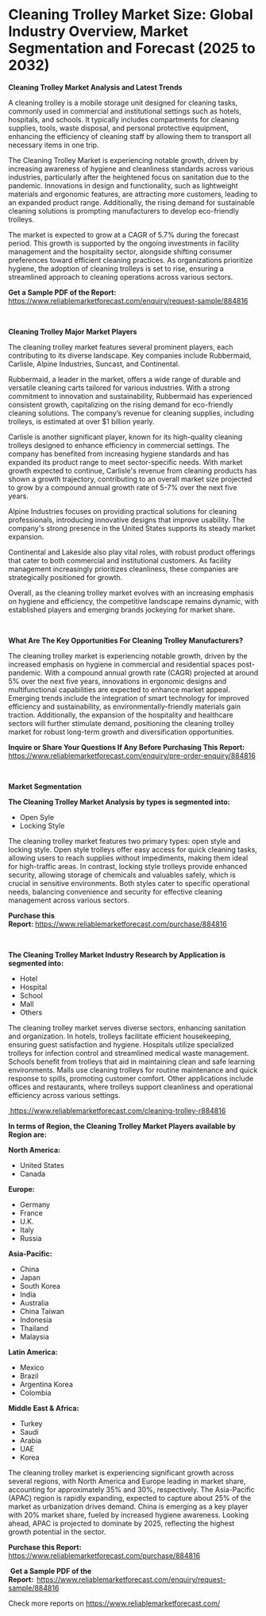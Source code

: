 <p><h1>Cleaning Trolley Market Size: Global Industry Overview, Market Segmentation and Forecast (2025 to 2032)</h1></p><p><strong>Cleaning Trolley Market Analysis and Latest Trends</strong></p>
<p><p>A cleaning trolley is a mobile storage unit designed for cleaning tasks, commonly used in commercial and institutional settings such as hotels, hospitals, and schools. It typically includes compartments for cleaning supplies, tools, waste disposal, and personal protective equipment, enhancing the efficiency of cleaning staff by allowing them to transport all necessary items in one trip.</p><p>The Cleaning Trolley Market is experiencing notable growth, driven by increasing awareness of hygiene and cleanliness standards across various industries, particularly after the heightened focus on sanitation due to the pandemic. Innovations in design and functionality, such as lightweight materials and ergonomic features, are attracting more customers, leading to an expanded product range. Additionally, the rising demand for sustainable cleaning solutions is prompting manufacturers to develop eco-friendly trolleys.</p><p>The market is expected to grow at a CAGR of 5.7% during the forecast period. This growth is supported by the ongoing investments in facility management and the hospitality sector, alongside shifting consumer preferences toward efficient cleaning practices. As organizations prioritize hygiene, the adoption of cleaning trolleys is set to rise, ensuring a streamlined approach to cleaning operations across various sectors.</p></p>
<p><strong>Get a Sample PDF of the Report:&nbsp;</strong> <a href="https://www.reliablemarketforecast.com/enquiry/request-sample/884816?utm_campaign=3491&utm_medium=2&utm_source=Github&utm_content=ia&utm_term=08042025&utm_id=cleaning-trolley">https://www.reliablemarketforecast.com/enquiry/request-sample/884816</a></p>
<p>&nbsp;</p>
<p><strong>Cleaning Trolley Major Market Players</strong></p>
<p><p>The cleaning trolley market features several prominent players, each contributing to its diverse landscape. Key companies include Rubbermaid, Carlisle, Alpine Industries, Suncast, and Continental. </p><p>Rubbermaid, a leader in the market, offers a wide range of durable and versatile cleaning carts tailored for various industries. With a strong commitment to innovation and sustainability, Rubbermaid has experienced consistent growth, capitalizing on the rising demand for eco-friendly cleaning solutions. The company’s revenue for cleaning supplies, including trolleys, is estimated at over $1 billion yearly.</p><p>Carlisle is another significant player, known for its high-quality cleaning trolleys designed to enhance efficiency in commercial settings. The company has benefited from increasing hygiene standards and has expanded its product range to meet sector-specific needs. With market growth expected to continue, Carlisle's revenue from cleaning products has shown a growth trajectory, contributing to an overall market size projected to grow by a compound annual growth rate of 5-7% over the next five years.</p><p>Alpine Industries focuses on providing practical solutions for cleaning professionals, introducing innovative designs that improve usability. The company's strong presence in the United States supports its steady market expansion.</p><p>Continental and Lakeside also play vital roles, with robust product offerings that cater to both commercial and institutional customers. As facility management increasingly prioritizes cleanliness, these companies are strategically positioned for growth.</p><p>Overall, as the cleaning trolley market evolves with an increasing emphasis on hygiene and efficiency, the competitive landscape remains dynamic, with established players and emerging brands jockeying for market share.</p></p>
<p>&nbsp;</p>
<p><strong>What Are The Key Opportunities For Cleaning Trolley Manufacturers?</strong></p>
<p><p>The cleaning trolley market is experiencing notable growth, driven by the increased emphasis on hygiene in commercial and residential spaces post-pandemic. With a compound annual growth rate (CAGR) projected at around 5% over the next five years, innovations in ergonomic designs and multifunctional capabilities are expected to enhance market appeal. Emerging trends include the integration of smart technology for improved efficiency and sustainability, as environmentally-friendly materials gain traction. Additionally, the expansion of the hospitality and healthcare sectors will further stimulate demand, positioning the cleaning trolley market for robust long-term growth and diversification opportunities.</p></p>
<p><strong>Inquire or Share Your Questions If Any Before Purchasing This Report:</strong> <a href="https://www.reliablemarketforecast.com/enquiry/pre-order-enquiry/884816?utm_campaign=3491&utm_medium=2&utm_source=Github&utm_content=ia&utm_term=08042025&utm_id=cleaning-trolley">https://www.reliablemarketforecast.com/enquiry/pre-order-enquiry/884816</a></p>
<p>&nbsp;</p>
<p><strong>Market Segmentation</strong></p>
<p><strong>The Cleaning Trolley Market Analysis by types is segmented into:</strong></p>
<p><ul><li>Open Syle</li><li>Locking Style</li></ul></p>
<p><p>The cleaning trolley market features two primary types: open style and locking style. Open style trolleys offer easy access for quick cleaning tasks, allowing users to reach supplies without impediments, making them ideal for high-traffic areas. In contrast, locking style trolleys provide enhanced security, allowing storage of chemicals and valuables safely, which is crucial in sensitive environments. Both styles cater to specific operational needs, balancing convenience and security for effective cleaning management across various sectors.</p></p>
<p><strong>Purchase this Report:&nbsp;</strong><a href="https://www.reliablemarketforecast.com/purchase/884816?utm_campaign=3491&utm_medium=2&utm_source=Github&utm_content=ia&utm_term=08042025&utm_id=cleaning-trolley">https://www.reliablemarketforecast.com/purchase/884816</a></p>
<p>&nbsp;</p>
<p><strong>The Cleaning Trolley Market Industry Research by Application is segmented into:</strong></p>
<p><ul><li>Hotel</li><li>Hospital</li><li>School</li><li>Mall</li><li>Others</li></ul></p>
<p><p>The cleaning trolley market serves diverse sectors, enhancing sanitation and organization. In hotels, trolleys facilitate efficient housekeeping, ensuring guest satisfaction and hygiene. Hospitals utilize specialized trolleys for infection control and streamlined medical waste management. Schools benefit from trolleys that aid in maintaining clean and safe learning environments. Malls use cleaning trolleys for routine maintenance and quick response to spills, promoting customer comfort. Other applications include offices and restaurants, where trolleys support cleanliness and operational efficiency across various settings.</p></p>
<p><a href="https://www.reliablemarketforecast.com/cleaning-trolley-r884816?utm_campaign=3491&utm_medium=2&utm_source=Github&utm_content=ia&utm_term=08042025&utm_id=cleaning-trolley">&nbsp;https://www.reliablemarketforecast.com/cleaning-trolley-r884816</a></p>
<p><strong>In terms of Region, the Cleaning Trolley Market Players available by Region are:</strong></p>
<p>
    <p> <strong> North America: </strong>
        <ul>
            <li>United States</li>
            <li>Canada</li>
        </ul>
        </p> 
    <p> <strong> Europe: </strong>
        <ul>
            <li>Germany</li>
            <li>France</li>
            <li>U.K.</li>
            <li>Italy</li>
            <li>Russia</li>
        </ul>
        </p> 
    <p> <strong> Asia-Pacific: </strong>
        <ul>
            <li>China</li>
            <li>Japan</li>
            <li>South Korea</li>
            <li>India</li>
            <li>Australia</li>
            <li>China Taiwan</li>
            <li>Indonesia</li>
            <li>Thailand</li>
            <li>Malaysia</li>
        </ul>
        </p> 
    <p> <strong> Latin America: </strong>
        <ul>
            <li>Mexico</li>
            <li>Brazil</li>
            <li>Argentina Korea</li>
            <li>Colombia</li>
        </ul>
        </p> 
    <p> <strong> Middle East & Africa: </strong>
        <ul>
            <li>Turkey</li>
            <li>Saudi</li>
            <li>Arabia</li>
            <li>UAE</li>
            <li>Korea</li>
        </ul>
    </p>
    </p>
<p><p>The cleaning trolley market is experiencing significant growth across several regions, with North America and Europe leading in market share, accounting for approximately 35% and 30%, respectively. The Asia-Pacific (APAC) region is rapidly expanding, expected to capture about 25% of the market as urbanization drives demand. China is emerging as a key player with 20% market share, fueled by increased hygiene awareness. Looking ahead, APAC is projected to dominate by 2025, reflecting the highest growth potential in the sector.</p></p>
<p><strong>Purchase this Report: </strong><a href="https://www.reliablemarketforecast.com/purchase/884816?utm_campaign=3491&utm_medium=2&utm_source=Github&utm_content=ia&utm_term=08042025&utm_id=cleaning-trolley">https://www.reliablemarketforecast.com/purchase/884816</a></p>
<p>&nbsp;<strong>Get a Sample PDF of the Report:&nbsp;&nbsp;</strong><a href="https://www.reliablemarketforecast.com/enquiry/request-sample/884816?utm_campaign=3491&utm_medium=2&utm_source=Github&utm_content=ia&utm_term=08042025&utm_id=cleaning-trolley">https://www.reliablemarketforecast.com/enquiry/request-sample/884816</a></p>
<p><strong></strong></p>
<p>Check more reports on <a href="https://www.reliablemarketforecast.com/?utm_campaign=3491&utm_medium=2&utm_source=Github&utm_content=ia&utm_term=08042025&utm_id=cleaning-trolley">https://www.reliablemarketforecast.com/</a></p>